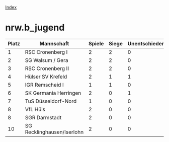 [Index](./README.md)

# nrw.b_jugend

| Platz |  Mannschaft |  Spiele |  Siege |  Unentschieden |  Niederlagen |  Tore |  Differenz |  Punkte | 
| --- |  --- |  --- |  --- |  --- |  --- |  --- |  --- |  --- |  
|  1 |   RSC Cronenberg I |   2 |   2 |   0 |   0 |   22:0 |   22 |   6 |  
|  2 |   SG Walsum / Gera |   2 |   2 |   0 |   0 |   14:5 |   9 |   6 |  
|  3 |   RSC Cronenberg II |   2 |   2 |   0 |   0 |   8:5 |   3 |   6 |  
|  4 |   Hülser SV Krefeld |   2 |   1 |   1 |   0 |   7:5 |   2 |   4 |  
|  5 |   IGR Remscheid I |   1 |   1 |   0 |   0 |   4:1 |   3 |   3 |  
|  6 |   SK Germania Herringen |   2 |   0 |   1 |   1 |   7:12 |   -5 |   1 |  
|  7 |   TuS Düsseldorf-Nord |   1 |   0 |   0 |   1 |   1:4 |   -3 |   0 |  
|  8 |   VfL Hüls |   2 |   0 |   0 |   2 |   1:7 |   -6 |   0 |  
|  8 |   SGR Darmstadt |   2 |   0 |   0 |   2 |   3:9 |   -6 |   0 |  
|  10 |   SG Recklinghausen/Iserlohn |   2 |   0 |   0 |   2 |   4:23 |   -19 |   0 |  
